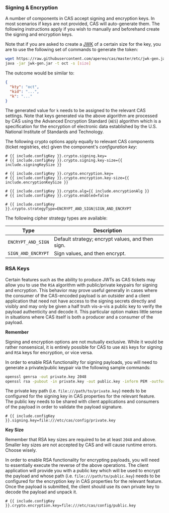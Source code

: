### Signing & Encryption

A number of components in CAS accept signing and encryption keys. In most scenarios if keys are not provided, CAS will
auto-generate them. The following instructions apply if you wish to manually and beforehand create the signing and encryption keys.

Note that if you are asked to create a [JWK](https://tools.ietf.org/html/rfc7517) of a certain size for the key, you are to use
the following set of commands to generate the token:

```bash
wget https://raw.githubusercontent.com/apereo/cas/master/etc/jwk-gen.jar
java -jar jwk-gen.jar -t oct -s [size]
```

The outcome would be similar to:

```json
{
  "kty": "oct",
  "kid": "...",
  "k": "..."
}
```

The generated value for `k` needs to be assigned to the relevant CAS settings. Note that keys generated via
the above algorithm are processed by CAS using the Advanced Encryption Standard (`AES`) algorithm which is a
specification for the encryption of electronic data established by the U.S. National Institute of Standards and Technology.

The following crypto options apply equally to relevant CAS
components (ticket registries, etc) given the component's *configuration key*:

```properties
# {{ include.configKey }}.crypto.signing.key=
# {{ include.configKey }}.crypto.signing.key-size={{ include.signingKeySize }}

# {{ include.configKey }}.crypto.encryption.key=
# {{ include.configKey }}.crypto.encryption.key-size={{ include.encryptionKeySize }}

# {{ include.configKey }}.crypto.alg={{ include.encryptionAlg }}
# {{ include.configKey }}.crypto.enabled=false   

# {{ include.configKey }}.crypto.strategyType=ENCRYPT_AND_SIGN|SIGN_AND_ENCRYPT
```

The following cipher strategy types are available:

| Type                | Description
|---------------------|---------------------------------------------------
| `ENCRYPT_AND_SIGN`  | Default strategy; encrypt values, and then sign.
| `SIGN_AND_ENCRYPT`  | Sign values, and then encrypt.

### RSA Keys

Certain features such as the ability to produce JWTs as CAS tickets
may allow you to use the `RSA` algorithm with public/private keypairs for signing and encryption. This 
behavior may prove useful generally in cases where the consumer of the CAS-encoded payload is an 
outsider and a client application that need not have access to the signing secrets directly and 
visibly and may only be given a half truth vis-a-vis a public key to verify the payload authenticity 
and decode it. This particular option makes little sense in situations where CAS itself is both 
a producer and a consumer of the payload.

<div class="alert alert-info"><strong>Remember</strong><p>Signing and encryption options are not 
mutually exclusive. While it would be rather nonsensical, it is entirely possible for CAS to 
use <code>AES</code> keys for signing and <code>RSA</code> keys for encryption, or vice versa.</p></div>

In order to enable RSA functionality for signing payloads, you will need to 
generate a private/public keypair via the following sample commands:

```bash
openssl genrsa -out private.key 2048
openssl rsa -pubout -in private.key -out public.key -inform PEM -outform DER
```

The private key path (i.e. `file:///path/to/private.key`) needs to be configured for the 
signing key in CAS properties for the relevant feature. The public key needs to be shared 
with client applications and consumers of the payload in order to validate the payload signature.

```properties
# {{ include.configKey }}.signing.key=file:///etc/cas/config/private.key
```

<div class="alert alert-info"><strong>Key Size</strong><p>Remember that RSA key sizes 
are required to be at least <code>2048</code> and above. Smaller key sizes are not 
accepted by CAS and will cause runtime errors. Choose wisely.</p></div>

In order to enable RSA functionality for encrypting payloads, you will need to essentially 
execute the reverse of the above operations. The client application will provide you with 
a public key which will be used to encrypt the payload and whose path (i.e. `file:///path/to/public.key`) 
needs to be configured for the encryption key in CAS properties for the relevant feature. 
Once the payload is submitted, the client should use its own private key to decode the payload and unpack it.

```properties
# {{ include.configKey }}.crypto.encryption.key=file:///etc/cas/config/public.key
```


